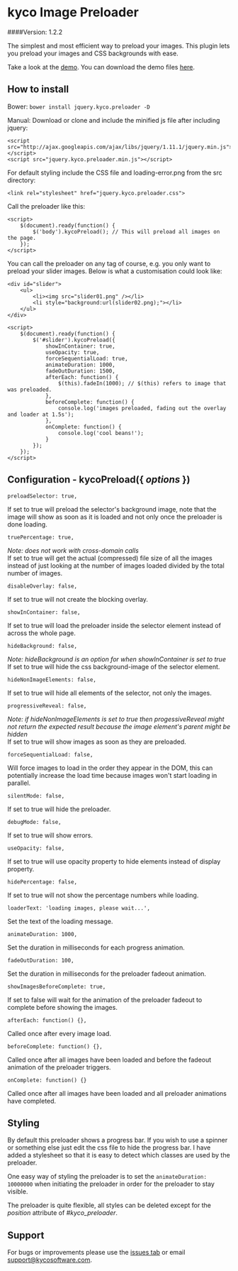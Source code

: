 kyco Image Preloader
====================
####Version: 1.2.2

The simplest and most efficient way to preload your images. This plugin lets you
preload your images and CSS backgrounds with ease.

Take a look at the [demo](http://www.kycosoftware.com/projects/demo/image-preloader).
You can download the demo files [here](https://github.com/kyco/jquery.kyco.preloader-demo-files).

How to install
--------------

Bower: `bower install jquery.kyco.preloader -D`

Manual: Download or clone and include the minified js file after including jquery:

	<script src="http://ajax.googleapis.com/ajax/libs/jquery/1.11.1/jquery.min.js"></script>
	<script src="jquery.kyco.preloader.min.js"></script>

For default styling include the CSS file and loading-error.png from the src directory:

	<link rel="stylesheet" href="jquery.kyco.preloader.css">

Call the preloader like this:

	<script>
		$(document).ready(function() {
			$('body').kycoPreload(); // This will preload all images on the page.
		});
	</script>

You can call the preloader on any tag of course, e.g. you only want to preload
your slider images. Below is what a customisation could look like:

	<div id="slider">
		<ul>
			<li><img src="slider01.png" /></li>
			<li style="background:url(slider02.png);"></li>
		</ul>
	</div>

	<script>
		$(document).ready(function() {
			$('#slider').kycoPreload({
				showInContainer: true,
				useOpacity: true,
				forceSequentialLoad: true,
				animateDuration: 1000,
				fadeOutDuration: 1500,
				afterEach: function() {
					$(this).fadeIn(1000); // $(this) refers to image that was preloaded.
				},
				beforeComplete: function() {
					console.log('images preloaded, fading out the overlay and loader at 1.5s');
				},
				onComplete: function() {
					console.log('cool beans!');
				}
			});
		});
	</script>


Configuration - kycoPreload({ *options* })
------------------------------------------

	preloadSelector: true,

If set to true will preload the selector's background image, note that the image will show
as soon as it is loaded and not only once the preloader is done loading.

	truePercentage: true,

*Note: does not work with cross-domain calls*  
If set to true will get the actual (compressed) file size of all the images instead of just looking
at the number of images loaded divided by the total number of images.

	disableOverlay: false,

If set to true will not create the blocking overlay.

	showInContainer: false,

If set to true will load the preloader inside the selector element instead of across the whole page.

	hideBackground: false,

*Note: hideBackground is an option for when showInContainer is set to true*  
If set to true will hide the css background-image of the selector element.

	hideNonImageElements: false,

If set to true will hide all elements of the selector, not only the images.

	progressiveReveal: false,

*Note: if hideNonImageElements is set to true then progessiveReveal might not return 
the expected result because the image element's parent might be hidden*  
If set to true will show images as soon as they are preloaded.

	forceSequentialLoad: false,

Will force images to load in the order they appear in the DOM, this can potentially
increase the load time because images won't start loading in parallel.

	silentMode: false,

If set to true will hide the preloader.

	debugMode: false,

If set to true will show errors.

	useOpacity: false,

If set to true will use opacity property to hide elements instead of display property.

	hidePercentage: false,

If set to true will not show the percentage numbers while loading.

	loaderText: 'loading images, please wait...',

Set the text of the loading message.

	animateDuration: 1000,

Set the duration in milliseconds for each progress animation.

	fadeOutDuration: 100,

Set the duration in milliseconds for the preloader fadeout animation.

	showImagesBeforeComplete: true,

If set to false will wait for the animation of the preloader fadeout to complete before showing the images.

	afterEach: function() {},

Called once after every image load.

	beforeComplete: function() {},

Called once after all images have been loaded and before the fadeout animation of the preloader triggers.

	onComplete: function() {}

Called once after all images have been loaded and all preloader animations have completed.


Styling
-------

By default this preloader shows a progress bar. If you wish to use a spinner or something else
just edit the css file to hide the progress bar. I have added a stylesheet so that it is easy to 
detect which classes are used by the preloader.

One easy way of styling the preloader is to set the <code>animateDuration: 10000000</code> when initiating
the preloader in order for the preloader to stay visible.

The preloader is quite flexible, all styles can 
be deleted except for the *position* attribute of *#kyco_preloader*.


Support
-------

For bugs or improvements please use the [issues tab](https://github.com/kyco/jquery.kyco.preloader/issues)
or email [support@kycosoftware.com](mailto:support@kycosoftware.com).
